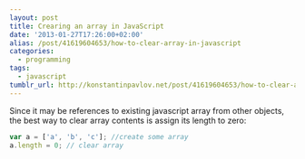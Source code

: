 ```yaml
---
layout: post
title: Crearing an array in JavaScript
date: '2013-01-27T17:26:00+02:00'
alias: /post/41619604653/how-to-clear-array-in-javascript
categories:
  - programming
tags:
  - javascript
tumblr_url: http://konstantinpavlov.net/post/41619604653/how-to-clear-array-in-javascript
---
```

Since it may be references to existing javascript array from other objects, the best way to clear array contents is assign its length to zero<!--more-->:
```javascript
var a = ['a', 'b', 'c']; //create some array
a.length = 0; // clear array
```
